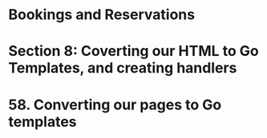 # Bookings and Reservations

# Section 8: Coverting our HTML to Go Templates, and creating handlers

# 58. Converting our pages to Go templates
